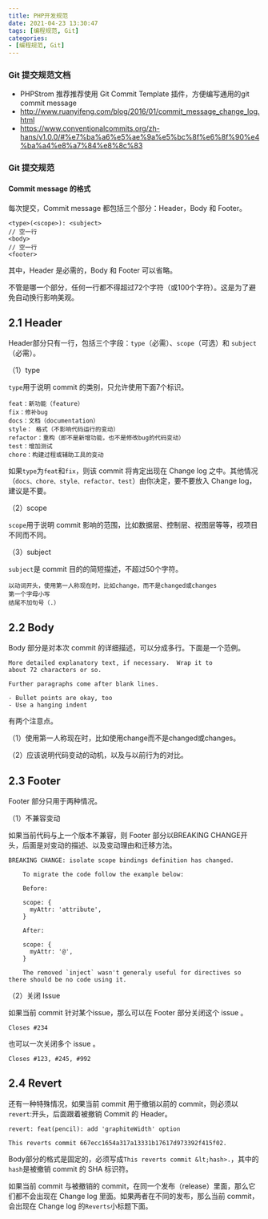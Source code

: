 ```yaml
---
title: PHP开发规范
date: 2021-04-23 13:30:47
tags: [编程规范, Git]
categories:
- [编程规范, Git]
---
```



### Git 提交规范文档
- PHPStrom 推荐推荐使用 Git Commit Template 插件，方便编写通用的git commit message
- http://www.ruanyifeng.com/blog/2016/01/commit_message_change_log.html
- https://www.conventionalcommits.org/zh-hans/v1.0.0/#%e7%ba%a6%e5%ae%9a%e5%bc%8f%e6%8f%90%e4%ba%a4%e8%a7%84%e8%8c%83

### Git 提交规范

#### Commit message 的格式
每次提交，Commit message 都包括三个部分：Header，Body 和 Footer。

```
<type>(<scope>): <subject>
// 空一行
<body>
// 空一行
<footer>
```
其中，Header 是必需的，Body 和 Footer 可以省略。

不管是哪一个部分，任何一行都不得超过72个字符（或100个字符）。这是为了避免自动换行影响美观。

**2.1 Header**
---
Header部分只有一行，包括三个字段：`type`（必需）、`scope`（可选）和 `subject`（必需）。

（1）type

`type`用于说明 commit 的类别，只允许使用下面7个标识。
```
feat：新功能（feature）
fix：修补bug
docs：文档（documentation）
style： 格式（不影响代码运行的变动）
refactor：重构（即不是新增功能，也不是修改bug的代码变动）
test：增加测试
chore：构建过程或辅助工具的变动
```
如果`type`为`feat`和`fix`，则该 commit 将肯定出现在 Change log 之中。其他情况（`docs、chore、style、refactor、test`）由你决定，要不要放入 Change log，建议是不要。

（2）scope

`scope`用于说明 commit 影响的范围，比如数据层、控制层、视图层等等，视项目不同而不同。

（3）subject

`subject`是 commit 目的的简短描述，不超过50个字符。
```
以动词开头，使用第一人称现在时，比如change，而不是changed或changes
第一个字母小写
结尾不加句号（.）
```
**2.2 Body**
---
Body 部分是对本次 commit 的详细描述，可以分成多行。下面是一个范例。

```
More detailed explanatory text, if necessary.  Wrap it to 
about 72 characters or so. 

Further paragraphs come after blank lines.

- Bullet points are okay, too
- Use a hanging indent
```
有两个注意点。

（1）使用第一人称现在时，比如使用change而不是changed或changes。

（2）应该说明代码变动的动机，以及与以前行为的对比。

**2.3 Footer**
---
Footer 部分只用于两种情况。

（1）不兼容变动

如果当前代码与上一个版本不兼容，则 Footer 部分以BREAKING CHANGE开头，后面是对变动的描述、以及变动理由和迁移方法。

```
BREAKING CHANGE: isolate scope bindings definition has changed.

    To migrate the code follow the example below:

    Before:

    scope: {
      myAttr: 'attribute',
    }

    After:

    scope: {
      myAttr: '@',
    }

    The removed `inject` wasn't generaly useful for directives so there should be no code using it.
```
（2）关闭 Issue

如果当前 commit 针对某个issue，那么可以在 Footer 部分关闭这个 issue 。

```
Closes #234
```
也可以一次关闭多个 issue 。


```
Closes #123, #245, #992
```
**2.4 Revert**
---
还有一种特殊情况，如果当前 commit 用于撤销以前的 commit，则必须以`revert`:开头，后面跟着被撤销 Commit 的 Header。

```
revert: feat(pencil): add 'graphiteWidth' option

This reverts commit 667ecc1654a317a13331b17617d973392f415f02.
```
Body部分的格式是固定的，必须写成`This reverts commit &lt;hash>.`，其中的`hash`是被撤销 commit 的 SHA 标识符。

如果当前 commit 与被撤销的 commit，在同一个发布（release）里面，那么它们都不会出现在 Change log 里面。如果两者在不同的发布，那么当前 commit，会出现在 Change log 的`Reverts`小标题下面。
